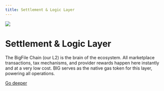 ```yaml
---
title: Settlement & Logic Layer
---
```


![](/img/how-it-works/peer-to-peer.webp)

# Settlement & Logic Layer

The BigFile Chain (our L2) is the brain of the ecosystem. All marketplace transactions, tax mechanisms, and provider rewards happen here instantly and at a very low cost. BIG serves as the native gas token for this layer, powering all operations.

[Go deeper](/how-it-works/l2-settlement-layer/)
